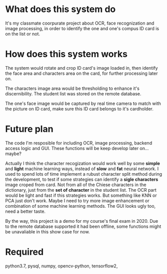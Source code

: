 # What does this system do
It's my classmate coorpurate project about OCR, face recognization and image processing, in order to identify the one and one's compus ID card is on the list or not. 

# How does this system works
The system would rotate and crop ID card's image loaded in, then identify the face area and characters area on the card, for further processing later on. 

The characters image area would be thresholding to enhance it's discernibility. The student list was stored on the remote database. 

The one's face image would be captured by real time camera to match with the picture on ID card, make sure this ID card belongs to it's cardholder. 

# Future plan
The code I'm resposible for including OCR, image processing, backend access logic and GUI. These functions will be keep develop later on... maybe? 

Actually I think the character recogization would work well by some **simple** and **light** machine learning ways, instead of **slow** and **fat** neural network. I used to spend lots of time implement a rubust character split method during the development, to test if some strategies can identify a **sigle characters** image croped from card. Not from all of the Chiese characters in the dictionary, just from the **set of character** in the student list. The OCR part would be light and fast if this strategies works. But something like KNN or PCA just don't work. Maybe I need to try more image enhancement or combination of some machine learning methods. The GUI looks ugly too, need a better taste.

By the way, this project is a demo for my course's final exam in 2020. Due to the remote database supported it had been offline, some functions might be unavaliable in this show case for now.

# Required
python3.7, pysql, numpy, opencv-python, tensorflow2, 
